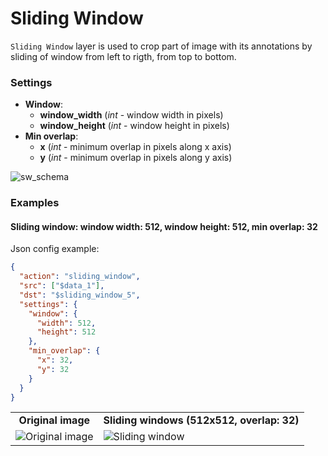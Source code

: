 # Sliding Window

`Sliding Window` layer is used to crop part of image with its annotations by sliding of window from left to rigth, from top to bottom.

### Settings

- **Window**:
  - **window_width** (_int_ - window width in pixels)
  - **window_height** (_int_ - window height in pixels)
- **Min overlap**:
  - **x** (_int_ - minimum overlap in pixels along x axis)
  - **y** (_int_ - minimum overlap in pixels along y axis)

![sw_schema](https://github.com/supervisely-ecosystem/dtl-v2/assets/79905215/9e04540f-ee5f-4697-8a08-ea145ea2161c)

### Examples

#### Sliding window: window width: 512, window height: 512, min overlap: 32

Json config example:

```json
{
  "action": "sliding_window",
  "src": ["$data_1"],
  "dst": "$sliding_window_5",
  "settings": {
    "window": {
      "width": 512,
      "height": 512
    },
    "min_overlap": {
      "x": 32,
      "y": 32
    }
  }
}
```

<table>
<tr>
<td style="text-align:center"><strong>Original image</strong></td>
<td style="text-align:center"><strong>Sliding windows (512x512, overlap: 32)</strong></td>
</tr>
<tr>
<td> <img src="https://github.com/supervisely-ecosystem/dtl-v2/assets/79905215/88a1995f-3917-4985-88db-998052c28bc2" alt="Original image" /> </td>
<td> <img src="https://github.com/supervisely-ecosystem/dtl-v2/assets/79905215/53466f82-5078-4e17-8aca-d9e0fa0d29a5" alt="Sliding window" /> </td>
</tr>
</table>
